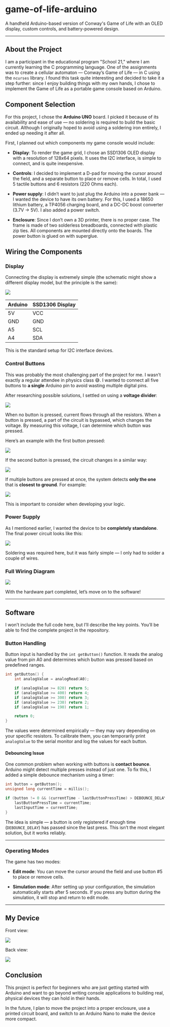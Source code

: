 # game-of-life-arduino
A handheld Arduino-based version of Conway's Game of Life with an OLED display, custom controls, and battery-powered design.

---

## About the Project

I am a participant in the educational program "School 21," where I am currently learning the C programming language. One of the assignments was to create a cellular automaton — Conway’s Game of Life — in C using the `ncurses` library. I found this task quite interesting and decided to take it a step further: since I enjoy building things with my own hands, I chose to implement the Game of Life as a portable game console based on Arduino.

## Component Selection

For this project, I chose the **Arduino UNO** board. I picked it because of its availability and ease of use — no soldering is required to build the basic circuit. Although I originally hoped to avoid using a soldering iron entirely, I ended up needing it after all.

First, I planned out which components my game console would include:

- **Display**: To render the game grid, I chose an SSD1306 OLED display with a resolution of 128x64 pixels. It uses the I2C interface, is simple to connect, and is quite inexpensive.
    
- **Controls**: I decided to implement a D-pad for moving the cursor around the field, and a separate button to place or remove cells. In total, I used 5 tactile buttons and 6 resistors (220 Ohms each).
    
- **Power supply**: I didn’t want to just plug the Arduino into a power bank — I wanted the device to have its own battery. For this, I used a 18650 lithium battery, a TP4056 charging board, and a DC-DC boost converter (3.7V → 5V). I also added a power switch.
    
- **Enclosure**: Since I don’t own a 3D printer, there is no proper case. The frame is made of two solderless breadboards, connected with plastic zip ties. All components are mounted directly onto the boards. The power button is glued on with superglue.
    

## Wiring the Components

### Display

Connecting the display is extremely simple (the schematic might show a different display model, but the principle is the same):

![](https://github.com/vvetta/game-of-life-arduino/blob/main/images/DisplayConnection.png)

|Arduino|SSD1306 Display|
|---|---|
|5V|VCC|
|GND|GND|
|A5|SCL|
|A4|SDA|

This is the standard setup for I2C interface devices.

### Control Buttons

This was probably the most challenging part of the project for me. I wasn’t exactly a regular attendee in physics class 😅. I wanted to connect all five buttons to **a single** Arduino pin to avoid wasting multiple digital pins.

After researching possible solutions, I settled on using a **voltage divider**:

![](https://github.com/vvetta/game-of-life-arduino/blob/main/images/ControlButtons.png)

When no button is pressed, current flows through all the resistors. When a button is pressed, a part of the circuit is bypassed, which changes the voltage. By measuring this voltage, I can determine which button was pressed.

Here’s an example with the first button pressed:

![](https://github.com/vvetta/game-of-life-arduino/blob/main/images/Pressed%20first%20button.png)

If the second button is pressed, the circuit changes in a similar way:

![](https://github.com/vvetta/game-of-life-arduino/blob/main/images/Pressed%20second%20button.png)

If multiple buttons are pressed at once, the system detects **only the one** that is **closest to ground**. For example:

![](https://github.com/vvetta/game-of-life-arduino/blob/main/images/Pressed%20five%20button.png)

This is important to consider when developing your logic.

### Power Supply

As I mentioned earlier, I wanted the device to be **completely standalone**. The final power circuit looks like this:

![](https://github.com/vvetta/game-of-life-arduino/blob/main/images/Screenshot%20From%202025-07-05%2013-06-31.png)

Soldering was required here, but it was fairly simple — I only had to solder a couple of wires.

### Full Wiring Diagram

![](https://github.com/vvetta/game-of-life-arduino/blob/main/images/Full_scheme.png)

With the hardware part completed, let’s move on to the software!

---

## Software

I won’t include the full code here, but I’ll describe the key points. You’ll be able to find the complete project in the repository.

### Button Handling

Button input is handled by the `int getButton()` function. It reads the analog value from pin A0 and determines which button was pressed based on predefined ranges.

```c
int getButton() {
	int analogValue = analogRead(A0);

	if (analogValue >= 820) return 5;
	if (analogValue >= 400) return 4;
	if (analogValue >= 300) return 3;
	if (analogValue >= 230) return 2;
	if (analogValue >= 190) return 1;

	return 0;
}
```

The values were determined empirically — they may vary depending on your specific resistors. To calibrate them, you can temporarily print `analogValue` to the serial monitor and log the values for each button.

#### Debouncing Issue

One common problem when working with buttons is **contact bounce**. Arduino might detect multiple presses instead of just one. To fix this, I added a simple debounce mechanism using a timer:

```c
int button = getButton();
unsigned long currentTime = millis();

if (button != 0 && (currentTime - lastButtonPressTime) > DEBOUNCE_DELAY) {
	lastButtonPressTime = currentTime;
	lastInputTime = currentTime;
}
```

The idea is simple — a button is only registered if enough time (`DEBOUNCE_DELAY`) has passed since the last press. This isn’t the most elegant solution, but it works reliably.

---

### Operating Modes

The game has two modes:

- **Edit mode**: You can move the cursor around the field and use button #5 to place or remove cells.
    
- **Simulation mode**: After setting up your configuration, the simulation automatically starts after 5 seconds. If you press any button during the simulation, it will stop and return to edit mode.
    

---

## My Device

Front view:

![](https://github.com/vvetta/game-of-life-arduino/blob/main/images/Screenshot%20From%202025-07-05%2014-24-52.png)

Back view:

![](https://github.com/vvetta/game-of-life-arduino/blob/main/images/Screenshot%20From%202025-07-05%2014-25-17.png)

## Conclusion

This project is perfect for beginners who are just getting started with Arduino and want to go beyond writing console applications to building real, physical devices they can hold in their hands.

In the future, I plan to move the project into a proper enclosure, use a printed circuit board, and switch to an Arduino Nano to make the device more compact.
